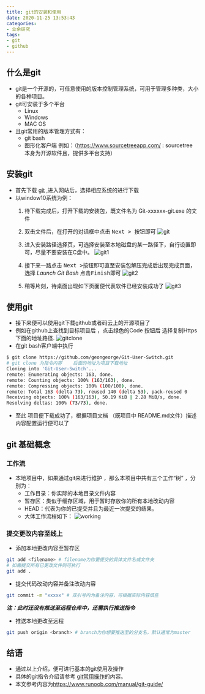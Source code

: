 ```yaml
---
title: git的安装和使用
date: 2020-11-25 13:53:43
categories:
- 业余研究
tags:
- git
- github
---
```


## 什么是git

- git是一个开源的，可任意使用的版本控制管理系统，可用于管理多种类，大小的各种项目。
- git可安装于多个平台 
  - Linux
  - Windows
  - MAC OS
- 且git常用的版本管理方式有：
  - git bash
  - 图形化客户端 例如：（<https://www.sourcetreeapp.com/> : sourcetree 本身为开源软件且，提供多平台支持）

## 安装git

- 首先下载 [git](https://git-scm.com/downloads) ,进入网站后，选择相应系统的进行下载
- 以window10系统为例：
  1. 待下载完成后，打开下载的安装包，既文件名为 Git-xxxxxx-git.exe 的文件
  2. 双击文件后，在打开的对话框中点击 <kbd>Next > </kbd> 按钮即可    ![git](git0.png)

  3. 进入安装路径选择页，可选择安装至本地磁盘的某一路径下，自行设置即可，尽量不要安装在C盘中。 ![git1](git1.png)
   
  4. 接下来一路点击 <kbd>Next ></kbd>按钮即可直至安装包解压完成后出现完成页面，选择 *Launch Git Bash*  点击<kbd>Finish</kbd>即可 ![git2](git2.png)
  
  5. 稍等片刻，待桌面出现如下页面便代表软件已经安装成功了 ![git3](git3.png)

## 使用git

- 接下来便可以使用git下载github或者码云上的开源项目了
- 例如在github上查找到目标项目后  ，点击绿色的Code 按钮后  选择复制Https下面的地址路径. ![gitclone](gitclone.png)
- 在git bash客户端中执行
  
```bash
$ git clone https://github.com/geongeorge/Git-User-Switch.git
# git clone 为指令内容    后面的地址为项目下载地址
Cloning into 'Git-User-Switch'...
remote: Enumerating objects: 163, done.
remote: Counting objects: 100% (163/163), done.
remote: Compressing objects: 100% (100/100), done.
remote: Total 163 (delta 73), reused 140 (delta 53), pack-reused 0
Receiving objects: 100% (163/163), 50.19 KiB | 2.28 MiB/s, done.
Resolving deltas: 100% (73/73), done.
```

- 至此 项目便下载成功了，根据项目文档 （既项目中 README.md文件）描述内容配置运行便可以了

## git 基础概念

### 工作流

- 本地项目中，如果通过git来进行维护 ，那么本项目中共有三个工作“树” ，分别为：
  - 工作目录：你实际的本地目录文件内容
  - 暂存区：类似于缓存区域，用于暂时存放你的所有本地改动内容
  - HEAD：代表为你的已提交并且为最近一次提交的结果。
  - 大体工作流程如下： ![working](gitWorking.png)

### 提交更改内容至线上

- 添加本地更改内容至暂存区

```bash
git add <filename> # filename为你要提交的具体文件名或文件夹
# 如需提交所有已更改文件则可执行
git add .
```

- 提交代码改动内容并备注改动内容

```bash
git commit -m "xxxxx" # 双引号内为备注内容，可根据实际内容填些
```

***注：此时还没有推送至远程仓库中，还需执行推送指令***

- 推送本地更改至远程

```bash
git push origin <branch> # branch为你想要推送至的分支名，默认通常为master
```

## 结语

- 通过以上介绍，便可进行基本的git使用及操作
- 具体的git指令介绍请参考 [git常用操作](https://jimmyysy.github.io/2020/11/23/git%E5%B8%B8%E7%94%A8%E6%93%8D%E4%BD%9C/)的内容。
- 本文参考内容为<https://www.runoob.com/manual/git-guide/>
  
